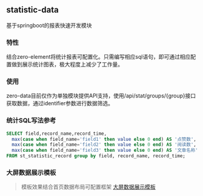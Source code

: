 ## statistic-data
基于springboot的报表快速开发模块

### 特性
结合zero-element将统计报表可配置化。只需编写相应sql语句，即可通过相应配置做到展示统计图表，极大程度上减少了工作量。

### 使用
zero-data目前仅作为单独模块提供API支持，使用/api/stat/groups/{group}接口获取数据，通过identifier参数进行数据筛选。


### 统计SQL写法参考
```sql
SELECT field,record_name,record_time,
  max(case when field_name='field1' then value else 0 end) AS '点赞数',
  max(case when field_name='field2' then value else 0 end) AS '阅读数',
  max(case when field_name='field3' then value else 0 end) AS '文章名称'
FROM st_statistic_record group by field, record_name, record_time;
```

### 大屏数据展示模板 
> 模板效果结合首页数据布局可配置框架
[ 大屏数据展示模板](https://gitee.com/kequandian/DaShuJuZhiDaPingZhanShi)
